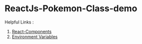 # ReactJs-Pokemon-Class-demo

Helpful Links :

1. [React-Components](https://legacy.reactjs.org/docs/react-component.html)
2. [Environment Variables](https://create-react-app.dev/docs/adding-custom-environment-variables/)
